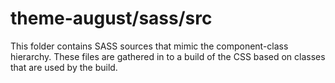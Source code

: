 # theme-august/sass/src

This folder contains SASS sources that mimic the component-class hierarchy. These files
are gathered in to a build of the CSS based on classes that are used by the build.
